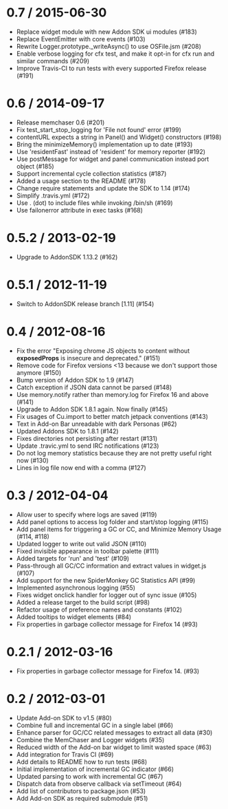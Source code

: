 0.7 / 2015-06-30
================

 * Replace widget module with new Addon SDK ui modules (#183)
 * Replace EventEmitter with core events (#103)
 * Rewrite Logger.prototype._writeAsync() to use OSFile.jsm (#208)
 * Enable verbose logging for cfx test, and make it opt-in for cfx run and similar commands (#209)
 * Improve Travis-CI to run tests with every supported Firefox release (#191)

0.6 / 2014-09-17
================

 * Release memchaser 0.6 (#201)
 * Fix test_start_stop_logging for 'File not found' error (#199)
 * contentURL expects a string in Panel() and Widget() constructors (#198)
 * Bring the minimizeMemory() implementation up to date (#193)
 * Use 'residentFast' instead of 'resident' for memory reporter (#192)
 * Use postMessage for widget and panel communication instead port object (#185)
 * Support incremental cycle collection statistics (#187)
 * Added a usage section to the README (#178)
 * Change require statements and update the SDK to 1.14 (#174)
 * Simplify .travis.yml (#172)
 * Use . (dot) to include files while invoking /bin/sh (#169)
 * Use failonerror attribute in exec tasks (#168)

0.5.2 / 2013-02-19
==================

  * Upgrade to AddonSDK 1.13.2 (#162)

0.5.1 / 2012-11-19
==================

  * Switch to AddonSDK release branch [1.11] (#154)

0.4 / 2012-08-16
==================

  * Fix the error "Exposing chrome JS objects to content without __exposedProps__ is insecure and deprecated." (#151)
  * Remove code for Firefox versions <13 because we don't support those anymore (#150)
  * Bump version of Addon SDK to 1.9 (#147)
  * Catch exception if JSON data cannot be parsed (#148)
  * Use memory.notify rather than memory.log for Firefox 16 and above (#141)
  * Upgrade to Addon SDK 1.8.1 again. Now finally (#145)
  * Fix usages of Cu.import to better match jetpack conventions (#143)
  * Text in Add-on Bar unreadable with dark Personas (#62)
  * Updated Addons SDK to 1.8.1 (#142)
  * Fixes directories not persisting after restart (#131)
  * Update .travic.yml to send IRC notifications (#123)
  * Do not log memory statistics because they are not pretty useful right now (#130)
  * Lines in log file now end with a comma (#127)

0.3 / 2012-04-04
==================

  * Allow user to specify where logs are saved (#119)
  * Add panel options to access log folder and start/stop logging (#115)
  * Add panel items for triggering a GC or CC, and Minimize Memory Usage (#114, #118)
  * Updated logger to write out valid JSON (#110)
  * Fixed invisible appearance in toolbar palette (#111)
  * Added targets for 'run' and 'test' (#109)
  * Pass-through all GC/CC information and extract values in widget.js (#107)
  * Add support for the new SpiderMonkey GC Statistics API (#99)
  * Implemented asynchronous logging (#55)
  * Fixes widget onclick handler for logger out of sync issue (#105)
  * Added a release target to the build script (#98)
  * Refactor usage of preference names and constants (#102)
  * Added tooltips to widget elements (#84)
  * Fix properties in garbage collector message for Firefox 14 (#93)

0.2.1 / 2012-03-16
==================

  * Fix properties in garbage collector message for Firefox 14. (#93)

0.2 / 2012-03-01
================

  * Update Add-on SDK to v1.5 (#80)
  * Combine full and incremental GC in a single label (#66)
  * Enhance parser for GC/CC related messages to extract all data (#30)
  * Combine the MemChaser and Logger widgets (#35)
  * Reduced width of the Add-on bar widget to limit wasted space (#63)
  * Add integration for Travis CI (#69)
  * Add details to README how to run tests (#68)
  * Initial implementation of incremental GC indicator (#66)
  * Updated parsing to work with incremental GC (#67)
  * Dispatch data from observe callback via setTimeout (#64)
  * Add list of contributors to package.json (#53)
  * Add Add-on SDK as required submodule (#51)
